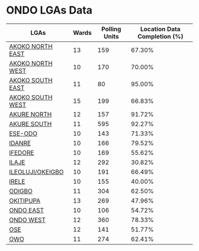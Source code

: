 
# ONDO LGAs Data

| LGAs | Wards | Polling Units | Location Data Completion (%) |
| ----- | ---- | ----- | ------- |
| [AKOKO NORTH EAST](./lgas/582-akoko-north-east) | 13 | 159 | 67.30% |
| [AKOKO NORTH WEST](./lgas/583-akoko-north-west) | 10 | 170 | 70.00% |
| [AKOKO SOUTH EAST](./lgas/584-akoko-south-east) | 11 | 80 | 95.00% |
| [AKOKO SOUTH WEST](./lgas/585-akoko-south-west) | 15 | 199 | 66.83% |
| [AKURE NORTH](./lgas/586-akure-north) | 12 | 157 | 91.72% |
| [AKURE SOUTH](./lgas/587-akure-south) | 11 | 595 | 92.27% |
| [ESE-ODO](./lgas/588-ese-odo) | 10 | 143 | 71.33% |
| [IDANRE](./lgas/589-idanre) | 10 | 166 | 79.52% |
| [IFEDORE](./lgas/590-ifedore) | 10 | 169 | 55.62% |
| [ILAJE](./lgas/591-ilaje) | 12 | 292 | 30.82% |
| [ILEOLUJI/OKEIGBO](./lgas/592-ileoluji/okeigbo) | 10 | 191 | 66.49% |
| [IRELE](./lgas/593-irele) | 10 | 155 | 40.00% |
| [ODIGBO](./lgas/594-odigbo) | 11 | 304 | 62.50% |
| [OKITIPUPA](./lgas/595-okitipupa) | 13 | 269 | 47.96% |
| [ONDO EAST](./lgas/596-ondo-east) | 10 | 106 | 54.72% |
| [ONDO WEST](./lgas/597-ondo-west) | 12 | 360 | 78.33% |
| [OSE](./lgas/598-ose) | 12 | 141 | 51.77% |
| [OWO](./lgas/599-owo) | 11 | 274 | 62.41% |





